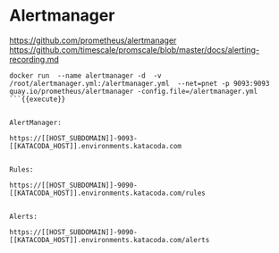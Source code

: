 
# Alertmanager

https://github.com/prometheus/alertmanager
https://github.com/timescale/promscale/blob/master/docs/alerting-recording.md

```
docker run  --name alertmanager -d  -v /root/alertmanager.yml:/alertmanager.yml  --net=pnet -p 9093:9093 quay.io/prometheus/alertmanager -config.file=/alertmanager.yml
```{{execute}}


AlertManager:

https://[[HOST_SUBDOMAIN]]-9093-[[KATACODA_HOST]].environments.katacoda.com


Rules:

https://[[HOST_SUBDOMAIN]]-9090-[[KATACODA_HOST]].environments.katacoda.com/rules


Alerts:

https://[[HOST_SUBDOMAIN]]-9090-[[KATACODA_HOST]].environments.katacoda.com/alerts
